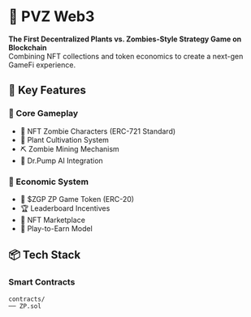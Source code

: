 # 🌱 PVZ Web3 

**The First Decentralized Plants vs. Zombies-Style Strategy Game on Blockchain**  
Combining NFT collections and token economics to create a next-gen GameFi experience.

## 🚀 Key Features

### 🌟 Core Gameplay
- 🧬 NFT Zombie Characters (ERC-721 Standard)
- 🌱 Plant Cultivation System
- ⛏️ Zombie Mining Mechanism
- 🎨 Dr.Pump AI Integration

### 💎 Economic System
- 🌻 $ZGP ZP Game Token (ERC-20)
- 🏆 Leaderboard Incentives
- 🎨 NFT Marketplace
- 🔄 Play-to-Earn Model

## 📦 Tech Stack

### Smart Contracts
```solidity
contracts/
── ZP.sol
